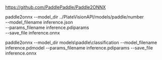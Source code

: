https://github.com/PaddlePaddle/Paddle2ONNX

paddle2onnx --model_dir ../PlateVisionAPI/models/paddle/number \
            --model_filename inference.json \
            --params_filename inference.pdiparams \
            --save_file inference.onnx

paddle2onnx --model_dir models\paddle\classification --model_filename inference.pdmodel --params_filename inference.pdiparams --save_file inference.onnx
